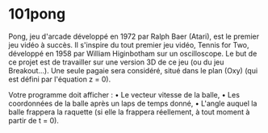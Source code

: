 # 101pong

Pong, jeu d'arcade développé en 1972 par Ralph Baer (Atari), est le premier jeu vidéo à succès. Il
s'inspire du tout premier jeu vidéo, Tennis for Two, développé en 1958 par William Higinbotham sur
un oscilloscope.
Le but de ce projet est de travailler sur une version 3D de ce jeu (ou du jeu Breakout...). Une seule pagaie
sera considéré, situé dans le plan (Oxy) (qui est défini par l'équation z = 0).

Votre programme doit afficher :
• Le vecteur vitesse de la balle,
• Les coordonnées de la balle après un laps de temps donné,
• L'angle auquel la balle frappera la raquette (si elle la frappera réellement, à tout moment à partir de t = 0).
